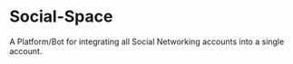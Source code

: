 # Social-Space
A Platform/Bot for integrating all Social Networking accounts into a single account.
